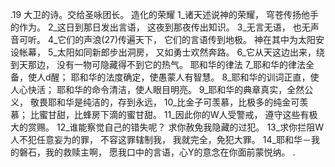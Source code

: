 .19 
大卫的诗。交给圣咏团长。 
造化的荣耀 
1_诸天述说神的荣耀， 
穹苍传扬他手的作为。 
2_这日到那日发出言语， 
这夜到那夜传出知识。 
3_无言无语， 
也无声音可听。 
4_它们的声浪(27)传遍天下， 
它们的言语传到地极。 
神在其中为太阳安设帐幕， 
5_太阳如同新郎步出洞房， 
又如勇士欢然奔路。 
6_它从天这边出来，绕到天那边， 
没有一物可隐藏得不到它的热气。 
耶和华的律法 
7_耶和华的律法全备，使人d醒； 
耶和华的法度确定，使愚蒙人有智慧。 
8_耶和华的训词正直，使人心快活； 
耶和华的命令清洁，使人眼目明亮。 
9_耶和华的典章真实，全然公义， 
敬畏耶和华是纯洁的，存到永远， 
10_比金子可羡慕，比极多的纯金可羡慕； 
比蜜甘甜，比蜂房下滴的蜜甘甜。 
11_因此你的W人受警戒， 
遵守这些有极大的赏赐。 
12_谁能察觉自己的错失呢？ 
求你赦免我隐藏的过犯。 
13_求你拦阻W人不犯任意妄为的罪， 
不容这罪辖制我， 
我就完全，免犯大罪。 
14_耶和华－我的磐石，我的救赎主啊， 
愿我口中的言语，心Y的意念在你面前蒙悦纳。 
.